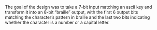The goal of the design was to take a 7-bit input matching an ascii key and transform it
into an 8-bit “braille” output, with the first 6 output bits matching the character’s 
pattern in braille and the last two bits indicating whether the character is a number or a
capital letter.
